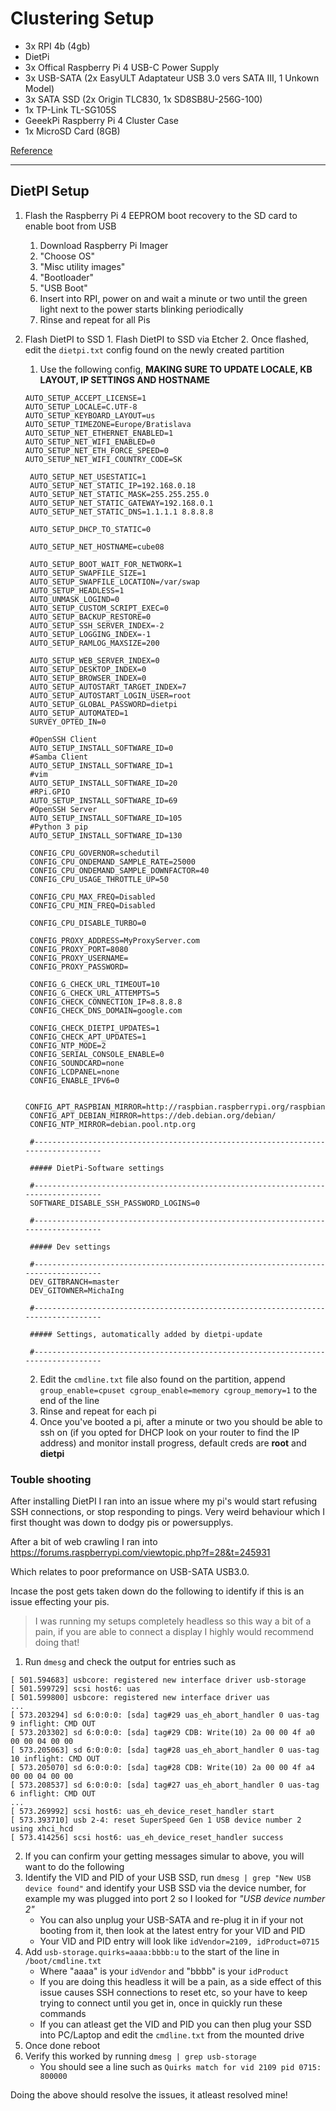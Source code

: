 # Clustering Setup

- 3x RPI 4b (4gb)
- DietPi
- 3x Offical Raspberry Pi 4 USB-C Power Supply
- 3x USB-SATA (2x EasyULT Adaptateur USB 3.0 vers SATA III, 1 Unkown Model)
- 3x SATA SSD (2x Origin TLC830, 1x SD8SB8U-256G-100)
- 1x TP-Link TL-SG105S
- GeeekPi Raspberry Pi 4 Cluster Case
- 1x MicroSD Card (8GB)

[Reference](https://rpi4cluster.com/)

---

## DietPI Setup

1. Flash the Raspberry Pi 4 EEPROM boot recovery to the SD card to enable boot from USB
   1. Download Raspberry Pi Imager
   2. "Choose OS"
   3. "Misc utility images"
   4. "Bootloader"
   5. "USB Boot"
   6. Insert into RPI, power on and wait a minute or two until the green light next to the power starts blinking periodically
   7. Rinse and repeat for all Pis
2. Flash DietPI to SSD 1. Flash DietPI to SSD via Etcher 2. Once flashed, edit the `dietpi.txt` config found on the newly created partition

   1. Use the following config, **MAKING SURE TO UPDATE LOCALE, KB LAYOUT, IP SETTINGS AND HOSTNAME**

   ```
   AUTO_SETUP_ACCEPT_LICENSE=1
   AUTO_SETUP_LOCALE=C.UTF-8
   AUTO_SETUP_KEYBOARD_LAYOUT=us
   AUTO_SETUP_TIMEZONE=Europe/Bratislava
   AUTO_SETUP_NET_ETHERNET_ENABLED=1
   AUTO_SETUP_NET_WIFI_ENABLED=0
   AUTO_SETUP_NET_ETH_FORCE_SPEED=0
   AUTO_SETUP_NET_WIFI_COUNTRY_CODE=SK

    AUTO_SETUP_NET_USESTATIC=1
    AUTO_SETUP_NET_STATIC_IP=192.168.0.18
    AUTO_SETUP_NET_STATIC_MASK=255.255.255.0
    AUTO_SETUP_NET_STATIC_GATEWAY=192.168.0.1
    AUTO_SETUP_NET_STATIC_DNS=1.1.1.1 8.8.8.8

    AUTO_SETUP_DHCP_TO_STATIC=0

    AUTO_SETUP_NET_HOSTNAME=cube08

    AUTO_SETUP_BOOT_WAIT_FOR_NETWORK=1
    AUTO_SETUP_SWAPFILE_SIZE=1
    AUTO_SETUP_SWAPFILE_LOCATION=/var/swap
    AUTO_SETUP_HEADLESS=1
    AUTO_UNMASK_LOGIND=0
    AUTO_SETUP_CUSTOM_SCRIPT_EXEC=0
    AUTO_SETUP_BACKUP_RESTORE=0
    AUTO_SETUP_SSH_SERVER_INDEX=-2
    AUTO_SETUP_LOGGING_INDEX=-1
    AUTO_SETUP_RAMLOG_MAXSIZE=200

    AUTO_SETUP_WEB_SERVER_INDEX=0
    AUTO_SETUP_DESKTOP_INDEX=0
    AUTO_SETUP_BROWSER_INDEX=0
    AUTO_SETUP_AUTOSTART_TARGET_INDEX=7
    AUTO_SETUP_AUTOSTART_LOGIN_USER=root
    AUTO_SETUP_GLOBAL_PASSWORD=dietpi
    AUTO_SETUP_AUTOMATED=1
    SURVEY_OPTED_IN=0

    #OpenSSH Client
    AUTO_SETUP_INSTALL_SOFTWARE_ID=0
    #Samba Client
    AUTO_SETUP_INSTALL_SOFTWARE_ID=1
    #vim
    AUTO_SETUP_INSTALL_SOFTWARE_ID=20
    #RPi.GPIO
    AUTO_SETUP_INSTALL_SOFTWARE_ID=69
    #OpenSSH Server
    AUTO_SETUP_INSTALL_SOFTWARE_ID=105
    #Python 3 pip
    AUTO_SETUP_INSTALL_SOFTWARE_ID=130

    CONFIG_CPU_GOVERNOR=schedutil
    CONFIG_CPU_ONDEMAND_SAMPLE_RATE=25000
    CONFIG_CPU_ONDEMAND_SAMPLE_DOWNFACTOR=40
    CONFIG_CPU_USAGE_THROTTLE_UP=50

    CONFIG_CPU_MAX_FREQ=Disabled
    CONFIG_CPU_MIN_FREQ=Disabled

    CONFIG_CPU_DISABLE_TURBO=0

    CONFIG_PROXY_ADDRESS=MyProxyServer.com
    CONFIG_PROXY_PORT=8080
    CONFIG_PROXY_USERNAME=
    CONFIG_PROXY_PASSWORD=

    CONFIG_G_CHECK_URL_TIMEOUT=10
    CONFIG_G_CHECK_URL_ATTEMPTS=5
    CONFIG_CHECK_CONNECTION_IP=8.8.8.8
    CONFIG_CHECK_DNS_DOMAIN=google.com

    CONFIG_CHECK_DIETPI_UPDATES=1
    CONFIG_CHECK_APT_UPDATES=1
    CONFIG_NTP_MODE=2
    CONFIG_SERIAL_CONSOLE_ENABLE=0
    CONFIG_SOUNDCARD=none
    CONFIG_LCDPANEL=none
    CONFIG_ENABLE_IPV6=0

    CONFIG_APT_RASPBIAN_MIRROR=http://raspbian.raspberrypi.org/raspbian/
    CONFIG_APT_DEBIAN_MIRROR=https://deb.debian.org/debian/
    CONFIG_NTP_MIRROR=debian.pool.ntp.org

    #----------------------------------------------------------------------------------

    ##### DietPi-Software settings

    #----------------------------------------------------------------------------------
    SOFTWARE_DISABLE_SSH_PASSWORD_LOGINS=0

    #----------------------------------------------------------------------------------

    ##### Dev settings

    #----------------------------------------------------------------------------------
    DEV_GITBRANCH=master
    DEV_GITOWNER=MichaIng

    #----------------------------------------------------------------------------------

    ##### Settings, automatically added by dietpi-update

    #----------------------------------------------------------------------------------
   ```

   2. Edit the `cmdline.txt` file also found on the partition, append `group_enable=cpuset cgroup_enable=memory cgroup_memory=1` to the end of the line
   3. Rinse and repeat for each pi
   4. Once you've booted a pi, after a minute or two you should be able to ssh on (if you opted for DHCP look on your router to find the IP address) and monitor install progress, default creds are **root** and **dietpi**

### Touble shooting

After installing DietPI I ran into an issue where my pi's would start refusing SSH connections, or stop responding to pings. Very weird behaviour which I first thought was down to dodgy pis or powersupplys.

After a bit of web crawling I ran into https://forums.raspberrypi.com/viewtopic.php?f=28&t=245931

Which relates to poor preformance on USB-SATA USB3.0.

Incase the post gets taken down do the following to identify if this is an issue effecting your pis.

> I was running my setups completely headless so this way a bit of a pain, if you are able to connect a display I highly would recommend doing that!

1. Run `dmesg` and check the output for entries such as

```
[ 501.594683] usbcore: registered new interface driver usb-storage
[ 501.599729] scsi host6: uas
[ 501.599800] usbcore: registered new interface driver uas
...
[ 573.203294] sd 6:0:0:0: [sda] tag#29 uas_eh_abort_handler 0 uas-tag 9 inflight: CMD OUT
[ 573.203302] sd 6:0:0:0: [sda] tag#29 CDB: Write(10) 2a 00 00 4f a0 00 00 04 00 00
[ 573.205063] sd 6:0:0:0: [sda] tag#28 uas_eh_abort_handler 0 uas-tag 10 inflight: CMD OUT
[ 573.205070] sd 6:0:0:0: [sda] tag#28 CDB: Write(10) 2a 00 00 4f a4 00 00 04 00 00
[ 573.208537] sd 6:0:0:0: [sda] tag#27 uas_eh_abort_handler 0 uas-tag 6 inflight: CMD OUT
...
[ 573.269992] scsi host6: uas_eh_device_reset_handler start
[ 573.393710] usb 2-4: reset SuperSpeed Gen 1 USB device number 2 using xhci_hcd
[ 573.414256] scsi host6: uas_eh_device_reset_handler success
```

2. If you can confirm your getting messages simular to above, you will want to do the following
3. Identify the VID and PID of your USB SSD, run `dmesg | grep "New USB device found"` and identify your USB SSD via the device number, for example my was plugged into port 2 so I looked for _"USB device number 2"_
   - You can also unplug your USB-SATA and re-plug it in if your not booting from it, then look at the latest entry for your VID and PID
   - Your VID and PID entry will look like `idVendor=2109, idProduct=0715`
4. Add `usb-storage.quirks=aaaa:bbbb:u` to the start of the line in `/boot/cmdline.txt`
   - Where "aaaa" is your `idVendor` and "bbbb" is your `idProduct`
   - If you are doing this headless it will be a pain, as a side effect of this issue causes SSH connections to reset etc, so your have to keep trying to connect until you get in, once in quickly run these commands
   - If you can atleast get the VID and PID you can then plug your SSD into PC/Laptop and edit the `cmdline.txt` from the mounted drive
5. Once done reboot
6. Verify this worked by running `dmesg | grep usb-storage`
   - You should see a line such as `Quirks match for vid 2109 pid 0715: 800000`

Doing the above should resolve the issues, it atleast resolved mine!

